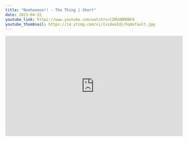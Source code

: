 ```yaml
---
title: "Noohooooo!! - The Thing | Short"
date: 2023-04-22
youtube_link: https://www.youtube.com/watch?v=lZMvUBMOBF0
youtube_thumbnail: https://i4.ytimg.com/vi/{videoId}/hqdefault.jpg
---
```

<iframe width="560" height="315" src="https://www.youtube.com/embed/lZMvUBMOBF0" title="Noohooooo!! - The Thing | Short" frameborder="0" allow="accelerometer; autoplay; clipboard-write; encrypted-media; gyroscope; picture-in-picture; web-share" allowfullscreen></iframe>
